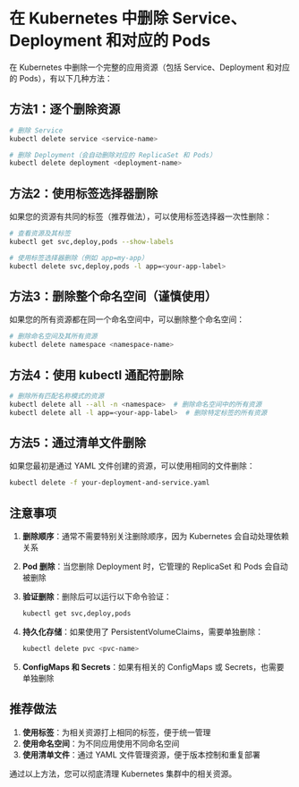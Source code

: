 # 在 Kubernetes 中删除 Service、Deployment 和对应的 Pods

在 Kubernetes 中删除一个完整的应用资源（包括 Service、Deployment 和对应的 Pods），有以下几种方法：

## 方法1：逐个删除资源

```bash
# 删除 Service
kubectl delete service <service-name>

# 删除 Deployment（会自动删除对应的 ReplicaSet 和 Pods）
kubectl delete deployment <deployment-name>
```

## 方法2：使用标签选择器删除

如果您的资源有共同的标签（推荐做法），可以使用标签选择器一次性删除：

```bash
# 查看资源及其标签
kubectl get svc,deploy,pods --show-labels

# 使用标签选择器删除（例如 app=my-app）
kubectl delete svc,deploy,pods -l app=<your-app-label>
```

## 方法3：删除整个命名空间（谨慎使用）

如果您的所有资源都在同一个命名空间中，可以删除整个命名空间：

```bash
# 删除命名空间及其所有资源
kubectl delete namespace <namespace-name>
```

## 方法4：使用 kubectl 通配符删除

```bash
# 删除所有匹配名称模式的资源
kubectl delete all --all -n <namespace>  # 删除命名空间中的所有资源
kubectl delete all -l app=<your-app-label>  # 删除特定标签的所有资源
```

## 方法5：通过清单文件删除

如果您最初是通过 YAML 文件创建的资源，可以使用相同的文件删除：

```bash
kubectl delete -f your-deployment-and-service.yaml
```

## 注意事项

1. **删除顺序**：通常不需要特别关注删除顺序，因为 Kubernetes 会自动处理依赖关系

2. **Pod 删除**：当您删除 Deployment 时，它管理的 ReplicaSet 和 Pods 会自动被删除

3. **验证删除**：删除后可以运行以下命令验证：
   ```bash
   kubectl get svc,deploy,pods
   ```

4. **持久化存储**：如果使用了 PersistentVolumeClaims，需要单独删除：
   ```bash
   kubectl delete pvc <pvc-name>
   ```

5. **ConfigMaps 和 Secrets**：如果有相关的 ConfigMaps 或 Secrets，也需要单独删除

## 推荐做法

1. **使用标签**：为相关资源打上相同的标签，便于统一管理
2. **使用命名空间**：为不同应用使用不同命名空间
3. **使用清单文件**：通过 YAML 文件管理资源，便于版本控制和重复部署

通过以上方法，您可以彻底清理 Kubernetes 集群中的相关资源。